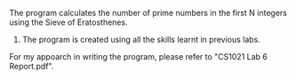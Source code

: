 The program calculates the number of prime numbers in the first N integers 
using the Sieve of Eratosthenes.

1. The program is created using all the skills learnt in previous labs.

For my appoarch in writing the program, please refer to "CS1021 Lab 6 Report.pdf".